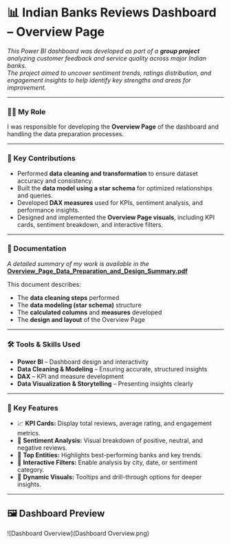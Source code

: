 # 📊 Indian Banks Reviews Dashboard – Overview Page

_This Power BI dashboard was developed as part of a **group project** analyzing customer feedback and service quality across major Indian banks.  
The project aimed to uncover sentiment trends, ratings distribution, and engagement insights to help identify key strengths and areas for improvement._

---

### 👩‍💻 My Role
I was responsible for developing the **Overview Page** of the dashboard and handling the data preparation processes.

---

### 🧩 Key Contributions
- Performed **data cleaning and transformation** to ensure dataset accuracy and consistency.  
- Built the **data model using a star schema** for optimized relationships and queries.  
- Developed **DAX measures** used for KPIs, sentiment analysis, and performance insights.  
- Designed and implemented the **Overview Page visuals**, including KPI cards, sentiment breakdown, and interactive filters.

---

### 📄 Documentation
_A detailed summary of my work is available in the_  
[**Overview_Page_Data_Preparation_and_Design_Summary.pdf**](Documentation/Overview_Page_Data_Preparation_and_Design_Summary.pdf)

This document describes:
- The **data cleaning steps** performed  
- The **data modeling (star schema)** structure  
- The **calculated columns** and **measures** developed  
- The **design and layout** of the Overview Page

---

### 🛠️ Tools & Skills Used
- **Power BI** – Dashboard design and interactivity  
- **Data Cleaning & Modeling** – Ensuring accurate, structured insights  
- **DAX** – KPI and measure development  
- **Data Visualization & Storytelling** – Presenting insights clearly  

---

### 🌟 Key Features
- 📈 **KPI Cards:** Display total reviews, average rating, and engagement metrics.  
- 💬 **Sentiment Analysis:** Visual breakdown of positive, neutral, and negative reviews.  
- 🏦 **Top Entities:** Highlights best-performing banks and key trends.  
- 🧭 **Interactive Filters:** Enable analysis by city, date, or sentiment category.  
- 🎯 **Dynamic Visuals:** Tooltips and drill-through options for deeper insights.  

---

## 🖼️ Dashboard Preview

![Dashboard Overview](Dashboard Overview.png)
